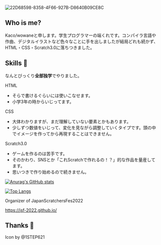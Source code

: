 ![22D68598-8358-4F66-927B-D8640B09CE8C](https://user-images.githubusercontent.com/83564310/159398244-365a3ab0-7765-4120-98e8-75e9791f7c6e.jpeg)

## Who is me?
Kaco/wowaneと申します。学生プログラマーの端くれです。コンパイラ言語や作曲、デジタルイラストなど色々なことに手を出しましたが結局どれも続かず、HTML・CSS・Scratch3.0に落ちつきました。
## Skills 📝
なんとびっくり**全部独学**でやりました。

HTML 
- そらで書けるぐらいには使いこなせます。
- 小学3年の時からいじってます。

CSS 
- 大体わかりますが、まだ理解していない要素とかもあります。
- 少しずつ数値をいじって、変化を見ながら調整していくタイプです。頭の中でイメージを作ってから再現することはできません。

Scratch3.0
- ゲームを作るのは苦手です。
- そのかわり、SNSとか「これScratchで作れるの！？」的な作品を量産してます。
- 思いつきで作り始めるので続きません。

[![Anurag's GitHub stats](https://github-readme-stats.vercel.app/api?username=Tsuion)](https://github.com/anuraghazra/github-readme-stats)

[![Top Langs](https://github-readme-stats.vercel.app/api/top-langs/?username=Tsuion)](https://github.com/anuraghazra/github-readme-stats)

Organizer of JapanScratchersFes2022

https://jsf-2022.github.io/

## Thanks 💖

Icon by @1STEP621
